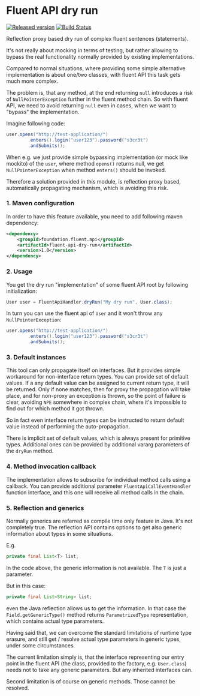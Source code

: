 # Fluent API dry run
[![Released version](https://img.shields.io/maven-central/v/foundation.fluent.api/fluent-api-dry-run.svg)](https://search.maven.org/#search%7Cga%7C1%7Cfluent-api-dry-run)
[![Build Status](https://travis-ci.org/c0stra/fluent-api-dry-run.svg?branch=master)](https://travis-ci.org/c0stra/fluent-api-dry-run)

Reflection proxy based dry run of complex fluent sentences (statements).

It's not really about mocking in terms of testing, but rather allowing to
bypass the real functionality normally provided by existing implementations.

Compared to normal situations, where providing some simple alternative implementation
is about one/two classes, with fluent API this task gets much more complex.

The problem is, that any method, at the end returning `null` introduces a risk
of `NullPointerException` further in the fluent method chain. So with fluent API, we need to avoid
returning `null` even in cases, when we want to "bypass" the implementation.

Imagine following code:
```java
user.opens("http://test-application/")
        .enters().login("user123").password("s3cr3t")
        .andSubmits();
```

When e.g. we just provide simple bypassing implementation (or mock like mockito) of the `user`,
where method `opens()` returns null, we get `NullPointerException` when method `enters()` should be invoked.

Therefore a solution provided in this module, is reflection proxy based, automatically propagating
mechanism, which is avoiding this risk.

### 1. Maven configuration
In order to have this feature available, you need to add following maven dependency:
```xml
<dependency>
    <groupId>foundation.fluent.api</groupId>
    <artifactId>fluent-api-dry-run</artifactId>
    <version>1.0</version>
</dependency>
```

### 2. Usage
You get the dry run "implementation" of some fluent API root by following initialization:
```java
User user = FluentApiHandler.dryRun("My dry run", User.class);
```
In turn you can use the fluent api of `User` and it won't throw any `NullPointerException`:
```java
user.opens("http://test-application/")
        .enters().login("user123").password("s3cr3t")
        .andSubmits();
```

### 3. Default instances
This tool can only propagate itself on interfaces. But it provides simple workaround for non-interface return types.
You can provide set of default values. If a any default value can be assigned to current return type, it will be returned.
Only if none matches, then for proxy the propagation will take place, and for non-proxy an exception is thrown, so the
point of failure is clear, avoiding `NPE` somewhere in complex chain, where it's impossible to find
out for which method it got thrown.

So in fact even interface return types can be instructed to return default value instead of performing
the auto-propagation.

There is implicit set of default values, which is always present for primitive types.
Additional ones can be provided by additional vararg parameters of the `dryRun` method.

### 4. Method invocation callback
The implementation allows to subscribe for individual method calls using a callback.
You can provide additional parameter `FluentApiCallEventHandler` function interface, and this one will receive
all method calls in the chain.

### 5. Reflection and generics
Normally generics are referred as compile time only feature in Java. It's not completely
true. The reflection API contains options to get also generic information about types in some
situations.

E.g.
```java
private final List<T> list;
```
In the code above, the generic information is not available. The `T` is just a parameter.

But in this case:
```java
private final List<String> list;
```
even the Java reflection allows us to get the information. In that case
the `Field.getGenericType()` method returns `ParametrizedType` representation, which contains
actual type parameters.

Having said that, we can overcome the standard limitations of runtime type erasure, and still
get / resolve actual type parameters in generic types, under some circumstances.

The current limitation simply is, that the interface representing our entry point in the fluent API
(the class, provided to the factory, e.g. `User.class`) needs not to take any generic parameters.
But any inherited interfaces can.

Second limitation is of course on generic methods. Those cannot be resolved.